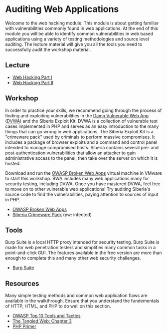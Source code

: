 # Auditing Web Applications
Welcome to the web hacking module. This module is about getting familiar with vulnerabilities commonly found in web applications. At the end of this module you will be able to identify common vulnerabilities in web based applications using a variety of testing methodologies and source level auditing. The lecture material will give you all the tools you need to successfully audit the workshop material.

## Lecture
* [Web Hacking Part I](http://vimeo.com/32509769)
* [Web Hacking Part II](http://vimeo.com/32550671)

## Workshop
In order to practice your skills, we recommend going through the process of finding and exploiting vulnerabilities in the [Damn Vulnerable Web App (DVWA)](http://www.dvwa.co.uk/) and the Siberia Exploit Kit. DVWA is a collection of vulnerable test cases implemented in PHP and serves as an easy introduction to the many things that can go wrong in web applications. The Siberia Exploit Kit is a "crimeware pack" used by criminals to perform massive compromises. It includes a package of browser exploits and a command and control panel intended to manage compromised hosts. Siberia contains several pre- and post-authentication vulnerabilities that allow an attacker to gain administrative access to the panel, then take over the server on which it is hosted.

Download and run the [OWASP Broken Web Apps](https://code.google.com/p/owaspbwa/) virtual machine in VMware to start this workshop. BWA includes many web applications many for security testing, including DVWA. Once you have mastered DVWA, feel free to move on to other vulnerable web applications! Try auditing Siberia's source code to find the vulnerabilities, paying attention to sources of input in PHP.

* [OWASP Broken Web Apps](https://code.google.com/p/owaspbwa/)
* [Siberia Crimeware Pack](./workshop/siberia.zip) (pw: infected)

## Tools
Burp Suite is a local HTTP proxy intended for security testing. Burp Suite is made for web penetration testers and simplifies many common tasks in a point-and-click GUI. The features available in the free version are more than enough to complete this and many other web security challenges.
* [Burp Suite](http://portswigger.net/burp/download.html)

## Resources
Many simple testing methods and common web application flaws are available in the walkthrough. Ensure that you understand the fundementals of HTTP, HTML, and PHP to do well on this section.
* [OWASP Top 10 Tools and Tactics](http://resources.infosecinstitute.com/owasp-top-10-tools-and-tactics/)
* [The Tangled Web: Chapter 3](http://www.nostarch.com/download/tangledweb_ch3.pdf)
* [PHP Primer](http://www2.astro.psu.edu/users/sdb210/documents/phpprimer_v0.1.pdf)
